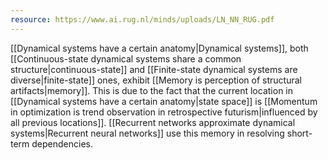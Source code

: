 ```yaml
---
resource: https://www.ai.rug.nl/minds/uploads/LN_NN_RUG.pdf
---
```


[[Dynamical systems have a certain anatomy|Dynamical systems]], both [[Continuous-state dynamical systems share a common structure|continuous-state]] and [[Finite-state dynamical systems are diverse|finite-state]] ones, exhibit [[Memory is perception of structural artifacts|memory]]. This is due to the fact that the current location in [[Dynamical systems have a certain anatomy|state space]] is [[Momentum in optimization is trend observation in retrospective futurism|influenced by all previous locations]]. [[Recurrent networks approximate dynamical systems|Recurrent neural networks]] use this memory in resolving short-term dependencies.